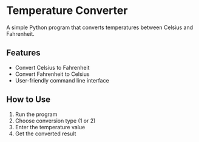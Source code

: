 # Temperature Converter

A simple Python program that converts temperatures between Celsius and Fahrenheit.

## Features
- Convert Celsius to Fahrenheit
- Convert Fahrenheit to Celsius
- User-friendly command line interface

## How to Use
1. Run the program
2. Choose conversion type (1 or 2)
3. Enter the temperature value
4. Get the converted result
